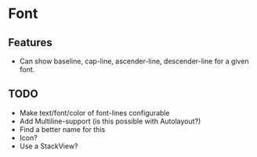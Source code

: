 # Font

## Features

- Can show baseline, cap-line, ascender-line, descender-line for a given font.

## TODO

- Make text/font/color of font-lines configurable
- Add Multiline-support (is this possible with Autolayout?)
- Find a better name for this
- Icon?
- Use a StackView?
